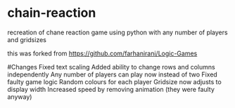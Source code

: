 # chain-reaction
recreation of chane reaction game using python with any number of players and gridsizes

this was forked from https://github.com/farhanirani/Logic-Games

#Changes
Fixed text scaling
Added ability to change rows and columns independently
Any number of players can play now instead of two
Fixed faulty game logic
Random colours for each player
Gridsize now adjusts to display width
Increased speed by removing animation (they were faulty anyway)


